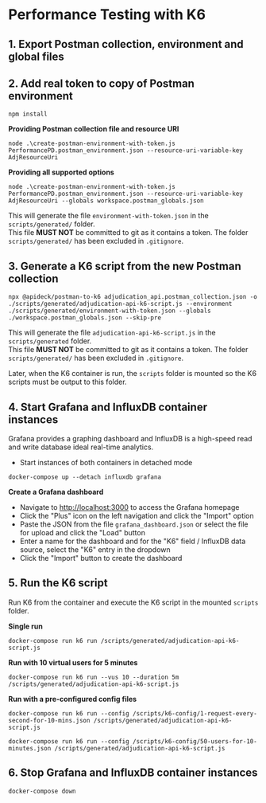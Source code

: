 # Performance Testing with K6

## 1. Export Postman collection, environment and global files


## 2. Add real token to copy of Postman environment
```
npm install
```

**Providing Postman collection file and resource URI**
```
node .\create-postman-environment-with-token.js PerformancePD.postman_environment.json --resource-uri-variable-key AdjResourceUri
```
**Providing all supported options**
```
node .\create-postman-environment-with-token.js PerformancePD.postman_environment.json --resource-uri-variable-key AdjResourceUri --globals workspace.postman_globals.json
```

This will generate the file `environment-with-token.json` in the `scripts/generated/` folder.  
This file **MUST NOT** be committed to git as it contains a token. The folder `scripts/generated/` has been excluded in `.gitignore`.

## 3. Generate a K6 script from the new Postman collection
```
npx @apideck/postman-to-k6 adjudication_api.postman_collection.json -o ./scripts/generated/adjudication-api-k6-script.js --environment ./scripts/generated/environment-with-token.json --globals ./workspace.postman_globals.json --skip-pre 
```

This will generate the file `adjudication-api-k6-script.js` in the `scripts/generated` folder.  
This file **MUST NOT** be committed to git as it contains a token. The folder `scripts/generated/` has been excluded in `.gitignore`.

Later, when the K6 container is run, the `scripts` folder is mounted so the K6 scripts must be output to this folder.


## 4. Start Grafana and InfluxDB container instances
Grafana provides a graphing dashboard and InfluxDB is a high-speed read and write database ideal real-time analytics. 

 - Start instances of both containers in detached mode
```
docker-compose up --detach influxdb grafana
```

**Create a Grafana dashboard**
 - Navigate to [http://localhost:3000](http://localhost:3000) to access the Grafana homepage
 - Click the "Plus" icon on the left navigation and click the "Import" option
 - Paste the JSON from the file `grafana_dashboard.json` or select the file for upload and click the "Load" button
 - Enter a name for the dashboard and for the "K6" field / InfluxDB data source, select the "K6" entry in the dropdown
 - Click the "Import" button to create the dashboard

## 5. Run the K6 script
Run K6 from the container and execute the K6 script in the mounted `scripts` folder.

**Single run**
```
docker-compose run k6 run /scripts/generated/adjudication-api-k6-script.js
```

**Run with 10 virtual users for 5 minutes**
```
docker-compose run k6 run --vus 10 --duration 5m /scripts/generated/adjudication-api-k6-script.js
```

**Run with a pre-configured config files**
```
docker-compose run k6 run --config /scripts/k6-config/1-request-every-second-for-10-mins.json /scripts/generated/adjudication-api-k6-script.js
```
```
docker-compose run k6 run --config /scripts/k6-config/50-users-for-10-minutes.json /scripts/generated/adjudication-api-k6-script.js
```

## 6. Stop Grafana and InfluxDB container instances
```
docker-compose down
```
